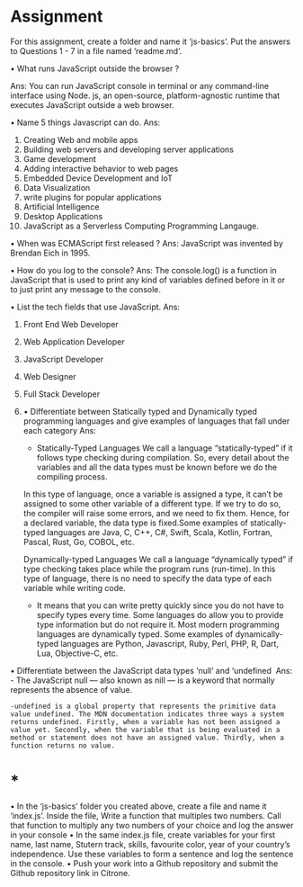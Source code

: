 # Assignment

For this assignment, create a folder and name it ‘js-basics’. Put the answers to Questions 1 - 7 in a file named ‘readme.md’.

• What runs JavaScript outside the browser ?

Ans: You can run JavaScript console in terminal or any command-line interface using Node. js, an open-source, platform-agnostic runtime that executes JavaScript outside a web browser.

• Name 5 things Javascript can do.
Ans:

1. Creating Web and mobile apps
2. Building web servers and developing server applications
3. Game development
4. Adding interactive behavior to web pages
5. Embedded Device Development and IoT
6. Data Visualization
7. write plugins for popular applications
8. Artificial Intelligence
9. Desktop Applications
10. JavaScript as a Serverless Computing Programming Langauge.

• When was ECMAScript first released ?
Ans: JavaScript was invented by Brendan Eich in 1995.

• How do you log to the console?
Ans: The console.log() is a function in JavaScript that is used to print any kind of variables defined before in it or to just print any message to the console.

• List the tech fields that use JavaScript.
Ans:

1. Front End Web Developer
2. Web Application Developer
3. JavaScript Developer
4. Web Designer
5. Full Stack Developer

6. • Differentiate between Statically typed and Dynamically typed programming languages and give examples of languages that fall under each category
   Ans:

   - Statically-Typed Languages
     We call a language “statically-typed” if it follows type checking during compilation. So, every detail about the variables and all the data types must be known before we do the compiling process.

   In this type of language, once a variable is assigned a type, it can’t be assigned to some other variable of a different type. If we try to do so, the compiler will raise some errors, and we need to fix them. Hence, for a declared variable, the data type is fixed.Some examples of statically-typed languages are Java, C, C++, C#, Swift, Scala, Kotlin, Fortran, Pascal, Rust, Go, COBOL, etc.

   Dynamically-typed Languages
   We call a language “dynamically typed” if type checking takes place while the program runs (run-time). In this type of language, there is no need to specify the data type of each variable while writing code.

   - It means that you can write pretty quickly since you do not have to specify types every time. Some languages do allow you to provide type information but do not require it. Most modern programming languages are dynamically typed. Some examples of dynamically-typed languages are Python, Javascript, Ruby, Perl, PHP, R, Dart, Lua, Objective-C, etc.

• Differentiate between the JavaScript data types ‘null’ and ‘undefined&nbsp;
Ans: - The JavaScript null — also known as nill — is a keyword that normally represents the absence of value.

    -undefined is a global property that represents the primitive data value undefined. The MDN documentation indicates three ways a system returns undefined. Firstly, when a variable has not been assigned a value yet. Secondly, when the variable that is being evaluated in a method or statement does not have an assigned value. Thirdly, when a function returns no value.

# ******\*******

• In the ‘js-basics’ folder you created above, create a file and name it ‘index.js’. Inside the file, Write a function that multiples two numbers. Call that function to multiply any two numbers of your choice and log the answer in your console
• In the same index.js file, create variables for your first name, last name, Stutern track, skills, favourite color, year of your country’s independence. Use these variables to form a sentence and log the sentence in the console.
• Push your work into a Github repository and submit the Github repository link in Citrone.
